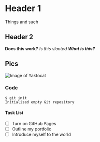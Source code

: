 # Header 1 
Things and such 

## Header 2 
**Does this work?** 
*Is this slanted* 
***What is this?***


## Pics 
![Image of Yaktocat](https://octodex.github.com/images/yaktocat.png) 


### Code 
```
$ git init
Initialized empty Git repository
```

#### Task List 
- [ ] Turn on GitHub Pages
- [ ] Outline my portfolio
- [ ] Introduce myself to the world
